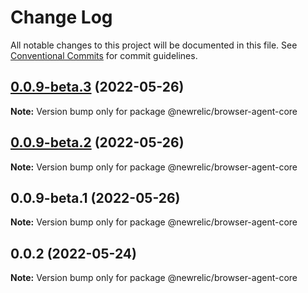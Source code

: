 # Change Log

All notable changes to this project will be documented in this file.
See [Conventional Commits](https://conventionalcommits.org) for commit guidelines.

## [0.0.9-beta.3](https://github.com/newrelic/newrelic-browser-agent/compare/v0.0.9-beta.2...v0.0.9-beta.3) (2022-05-26)

**Note:** Version bump only for package @newrelic/browser-agent-core





## [0.0.9-beta.2](https://github.com/newrelic/newrelic-browser-agent/compare/v0.0.9-beta.1...v0.0.9-beta.2) (2022-05-26)

**Note:** Version bump only for package @newrelic/browser-agent-core





## 0.0.9-beta.1 (2022-05-26)

**Note:** Version bump only for package @newrelic/browser-agent-core





## 0.0.2 (2022-05-24)

**Note:** Version bump only for package @newrelic/browser-agent-core
